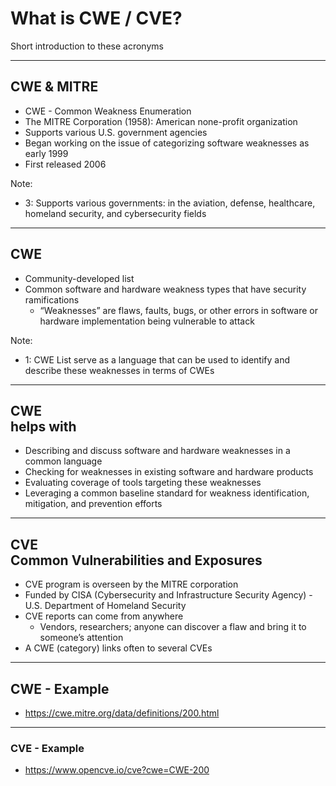 # What is CWE / CVE?

Short introduction to these acronyms

---
<!-- .slide: data-background-image="./content/images/mitre.jpg" data-background-size="15%" data-background-position="right 2% top 2%"-->
## CWE & MITRE

- CWE - Common Weakness Enumeration
- The MITRE Corporation (1958): American none-profit organization <!-- .element: style="font-size:0.9em"-->
- Supports various U.S. government agencies  <!-- .element: style="font-size:0.9em"-->
- Began working on the issue of categorizing software weaknesses as early 1999 <!-- .element: style="font-size:0.9em"-->
- First released 2006 <!-- .element: style="font-size:0.9em"-->

Note:

- 3: Supports various governments: in the aviation, defense, healthcare, homeland security, and cybersecurity fields

---

## CWE

- Community-developed list <!-- .element: style="font-size:0.9em"-->
- Common software and hardware weakness types that have security ramifications
  - “Weaknesses” are flaws, faults, bugs, or other errors in software or hardware implementation being vulnerable to attack <!-- .element: style="font-size:0.9em"-->

Note:

- 1: CWE List serve as a language that can be used to identify and describe these weaknesses in terms of CWEs

---

## CWE<br> helps with

- Describing and discuss software and hardware weaknesses in a common language
- Checking for weaknesses in existing software and hardware products
- Evaluating coverage of tools targeting these weaknesses
- Leveraging a common baseline standard for weakness identification, mitigation, and prevention efforts

---

## CVE<br>Common Vulnerabilities and Exposures

- CVE program is overseen by the MITRE corporation <!-- .element: style="font-size:0.9em"-->
- Funded by CISA (Cybersecurity and Infrastructure Security Agency) - U.S. Department of Homeland Security <!-- .element: style="font-size:0.9em"-->
- CVE reports can come from anywhere
  - Vendors, researchers; anyone can discover a flaw and bring it to someone’s attention <!-- .element: style="font-size:0.9em"-->
- A CWE (category) links often to several CVEs <!-- .element: style="font-size:0.9em"-->

---

## CWE - Example

- https://cwe.mitre.org/data/definitions/200.html

---

### CVE - Example

- https://www.opencve.io/cve?cwe=CWE-200
